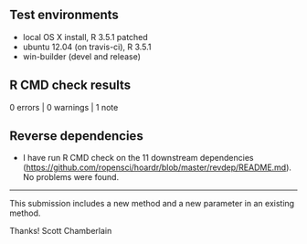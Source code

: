 ## Test environments

* local OS X install, R 3.5.1 patched
* ubuntu 12.04 (on travis-ci), R 3.5.1
* win-builder (devel and release)

## R CMD check results

0 errors | 0 warnings | 1 note

## Reverse dependencies

* I have run R CMD check on the 11 downstream dependencies
(<https://github.com/ropensci/hoardr/blob/master/revdep/README.md>).
No problems were found.

---

This submission includes a new method and a new parameter in an existing method.

Thanks!
Scott Chamberlain
